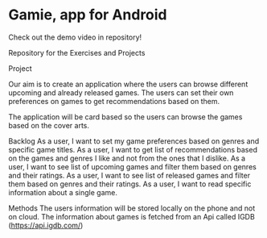 # Gamie, app for Android

Check out the demo video in repository!


Repository for the Exercises and Projects

Project

Our aim is to create an application where the users can browse different upcoming and already released games.
The users can set their own preferences on games to get recommendations based on them.

The application will be card based so the users can browse the games based on the cover arts.


Backlog
As a user, I want to set my game preferences based on genres and specific game titles.
As a user, I want to get list of recommendations based on the games and genres I like and not from the ones that I dislike.
As a user, I want to see list of upcoming games and filter them based on genres and their ratings.
As a user, I want to see list of released games and filter them based on genres and their ratings.
As a user, I want to read specific information about a single game.


Methods 
The users information will be stored locally on the phone and not on cloud.
The information about games is fetched from an Api called IGDB (https://api.igdb.com/)
